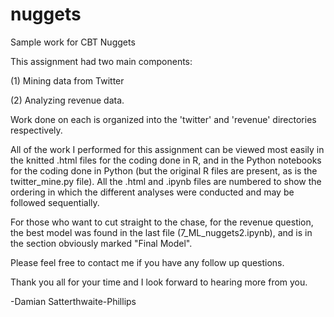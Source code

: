 # nuggets
Sample work for CBT Nuggets

This assignment had two main components:

(1) Mining data from Twitter

(2) Analyzing revenue data.

Work done on each is organized into the 'twitter' and 'revenue' directories respectively.

All of the work I performed for this assignment can be viewed most easily in the knitted .html files for the coding done in R, 
and in the Python notebooks for the coding done in Python (but the original R files are present, as is the twitter_mine.py file).
All the .html and .ipynb files are numbered to show the ordering in which the different analyses were conducted and may be
followed sequentially.

For those who want to cut straight to the chase, for the revenue question, the best model was found in the last file 
(7_ML_nuggets2.ipynb), and is in the section obviously marked "Final Model".

Please feel free to contact me if you have any follow up questions.

Thank you all for your time and I look forward to hearing more from you.

-Damian Satterthwaite-Phillips
